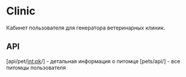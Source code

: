 # Clinic
Кабинет пользователя для генератора ветеринарных клиник.

## API
[api/pet/<int:pk>/] - детальная информация о питомце
[pets/api/] - все питомцы пользователя
